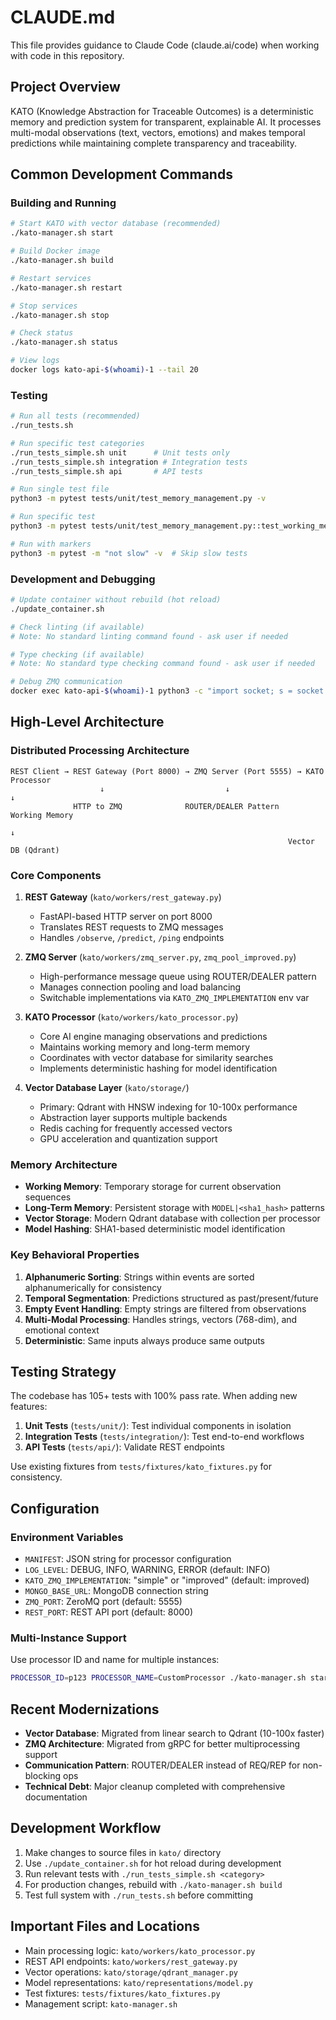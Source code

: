 # CLAUDE.md

This file provides guidance to Claude Code (claude.ai/code) when working with code in this repository.

## Project Overview

KATO (Knowledge Abstraction for Traceable Outcomes) is a deterministic memory and prediction system for transparent, explainable AI. It processes multi-modal observations (text, vectors, emotions) and makes temporal predictions while maintaining complete transparency and traceability.

## Common Development Commands

### Building and Running
```bash
# Start KATO with vector database (recommended)
./kato-manager.sh start

# Build Docker image
./kato-manager.sh build

# Restart services
./kato-manager.sh restart

# Stop services
./kato-manager.sh stop

# Check status
./kato-manager.sh status

# View logs
docker logs kato-api-$(whoami)-1 --tail 20
```

### Testing
```bash
# Run all tests (recommended)
./run_tests.sh

# Run specific test categories
./run_tests_simple.sh unit      # Unit tests only
./run_tests_simple.sh integration # Integration tests
./run_tests_simple.sh api       # API tests

# Run single test file
python3 -m pytest tests/unit/test_memory_management.py -v

# Run specific test
python3 -m pytest tests/unit/test_memory_management.py::test_working_memory_operations -v

# Run with markers
python3 -m pytest -m "not slow" -v  # Skip slow tests
```

### Development and Debugging
```bash
# Update container without rebuild (hot reload)
./update_container.sh

# Check linting (if available)
# Note: No standard linting command found - ask user if needed

# Type checking (if available)  
# Note: No standard type checking command found - ask user if needed

# Debug ZMQ communication
docker exec kato-api-$(whoami)-1 python3 -c "import socket; s = socket.socket(); s.settimeout(1); result = s.connect_ex(('localhost', 5555)); print('ZMQ port 5555 is', 'open' if result == 0 else 'closed')"
```

## High-Level Architecture

### Distributed Processing Architecture
```
REST Client → REST Gateway (Port 8000) → ZMQ Server (Port 5555) → KATO Processor
                    ↓                           ↓                        ↓
              HTTP to ZMQ              ROUTER/DEALER Pattern      Working Memory
                                                                         ↓
                                                              Vector DB (Qdrant)
```

### Core Components

1. **REST Gateway** (`kato/workers/rest_gateway.py`)
   - FastAPI-based HTTP server on port 8000
   - Translates REST requests to ZMQ messages
   - Handles `/observe`, `/predict`, `/ping` endpoints

2. **ZMQ Server** (`kato/workers/zmq_server.py`, `zmq_pool_improved.py`)
   - High-performance message queue using ROUTER/DEALER pattern
   - Manages connection pooling and load balancing
   - Switchable implementations via `KATO_ZMQ_IMPLEMENTATION` env var

3. **KATO Processor** (`kato/workers/kato_processor.py`)
   - Core AI engine managing observations and predictions
   - Maintains working memory and long-term memory
   - Coordinates with vector database for similarity searches
   - Implements deterministic hashing for model identification

4. **Vector Database Layer** (`kato/storage/`)
   - Primary: Qdrant with HNSW indexing for 10-100x performance
   - Abstraction layer supports multiple backends
   - Redis caching for frequently accessed vectors
   - GPU acceleration and quantization support

### Memory Architecture

- **Working Memory**: Temporary storage for current observation sequences
- **Long-Term Memory**: Persistent storage with `MODEL|<sha1_hash>` patterns
- **Vector Storage**: Modern Qdrant database with collection per processor
- **Model Hashing**: SHA1-based deterministic model identification

### Key Behavioral Properties

1. **Alphanumeric Sorting**: Strings within events are sorted alphanumerically for consistency
2. **Temporal Segmentation**: Predictions structured as past/present/future
3. **Empty Event Handling**: Empty strings are filtered from observations
4. **Multi-Modal Processing**: Handles strings, vectors (768-dim), and emotional context
5. **Deterministic**: Same inputs always produce same outputs

## Testing Strategy

The codebase has 105+ tests with 100% pass rate. When adding new features:

1. **Unit Tests** (`tests/unit/`): Test individual components in isolation
2. **Integration Tests** (`tests/integration/`): Test end-to-end workflows
3. **API Tests** (`tests/api/`): Validate REST endpoints

Use existing fixtures from `tests/fixtures/kato_fixtures.py` for consistency.

## Configuration

### Environment Variables
- `MANIFEST`: JSON string for processor configuration
- `LOG_LEVEL`: DEBUG, INFO, WARNING, ERROR (default: INFO)
- `KATO_ZMQ_IMPLEMENTATION`: "simple" or "improved" (default: improved)
- `MONGO_BASE_URL`: MongoDB connection string
- `ZMQ_PORT`: ZeroMQ port (default: 5555)
- `REST_PORT`: REST API port (default: 8000)

### Multi-Instance Support
Use processor ID and name for multiple instances:
```bash
PROCESSOR_ID=p123 PROCESSOR_NAME=CustomProcessor ./kato-manager.sh start
```

## Recent Modernizations

- **Vector Database**: Migrated from linear search to Qdrant (10-100x faster)
- **ZMQ Architecture**: Migrated from gRPC for better multiprocessing support
- **Communication Pattern**: ROUTER/DEALER instead of REQ/REP for non-blocking ops
- **Technical Debt**: Major cleanup completed with comprehensive documentation

## Development Workflow

1. Make changes to source files in `kato/` directory
2. Use `./update_container.sh` for hot reload during development
3. Run relevant tests with `./run_tests_simple.sh <category>`
4. For production changes, rebuild with `./kato-manager.sh build`
5. Test full system with `./run_tests.sh` before committing

## Important Files and Locations

- Main processing logic: `kato/workers/kato_processor.py`
- REST API endpoints: `kato/workers/rest_gateway.py`
- Vector operations: `kato/storage/qdrant_manager.py`
- Model representations: `kato/representations/model.py`
- Test fixtures: `tests/fixtures/kato_fixtures.py`
- Management script: `kato-manager.sh`